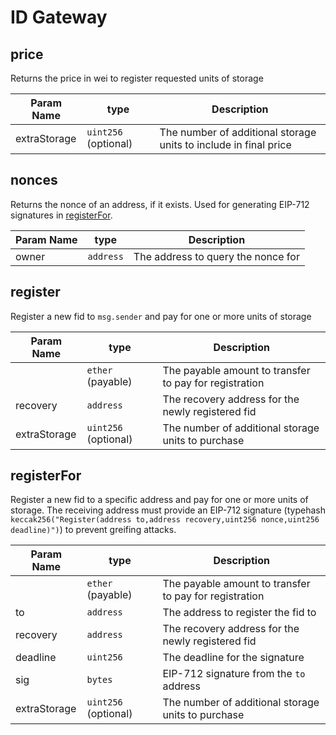 # ID Gateway

## price

Returns the price in wei to register requested units of storage

| Param Name   | type                 | Description                                                      |
|--------------|----------------------|------------------------------------------------------------------|
| extraStorage | `uint256` (optional) | The number of additional storage units to include in final price |

## nonces

Returns the nonce of an address, if it exists. Used for generating EIP-712 signatures in [registerFor](#registerfor).

| Param Name | type      | Description                        |
|------------|-----------|------------------------------------|
| owner      | `address` | The address to query the nonce for |

## register

Register a new fid to `msg.sender` and pay for one or more units of storage

| Param Name   | type                 | Description                                            |
|--------------|----------------------|--------------------------------------------------------|
|              | `ether` (payable)    | The payable amount to transfer to pay for registration |
| recovery     | `address`            | The recovery address for the newly registered fid      |
| extraStorage | `uint256` (optional) | The number of additional storage units to purchase     |

## registerFor

Register a new fid to a specific address and pay for one or more units of storage. The receiving
address must provide an EIP-712 signature
(typehash `keccak256("Register(address to,address recovery,uint256 nonce,uint256 deadline)")`) to prevent greifing
attacks.

| Param Name   | type                 | Description                                            |
|--------------|----------------------|--------------------------------------------------------|
|              | `ether` (payable)    | The payable amount to transfer to pay for registration |
| to           | `address`            | The address to register the fid to                     |
| recovery     | `address`            | The recovery address for the newly registered fid      |
| deadline     | `uint256`            | The deadline for the signature                         |
| sig          | `bytes`              | EIP-712 signature from the `to` address                |
| extraStorage | `uint256` (optional) | The number of additional storage units to purchase     |

